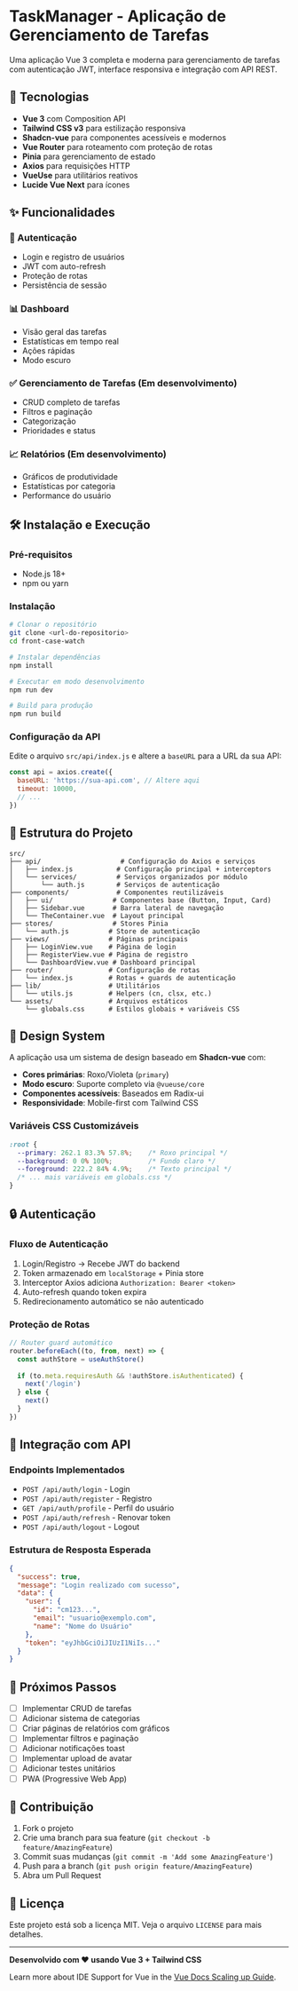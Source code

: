 # TaskManager - Aplicação de Gerenciamento de Tarefas

Uma aplicação Vue 3 completa e moderna para gerenciamento de tarefas com autenticação JWT, interface responsiva e integração com API REST.

## 🚀 Tecnologias

- **Vue 3** com Composition API
- **Tailwind CSS v3** para estilização responsiva
- **Shadcn-vue** para componentes acessíveis e modernos
- **Vue Router** para roteamento com proteção de rotas
- **Pinia** para gerenciamento de estado
- **Axios** para requisições HTTP
- **VueUse** para utilitários reativos
- **Lucide Vue Next** para ícones

## ✨ Funcionalidades

### 🔐 Autenticação
- Login e registro de usuários
- JWT com auto-refresh
- Proteção de rotas
- Persistência de sessão

### 📊 Dashboard
- Visão geral das tarefas
- Estatísticas em tempo real
- Ações rápidas
- Modo escuro

### ✅ Gerenciamento de Tarefas (Em desenvolvimento)
- CRUD completo de tarefas
- Filtros e paginação
- Categorização
- Prioridades e status

### 📈 Relatórios (Em desenvolvimento)
- Gráficos de produtividade
- Estatísticas por categoria
- Performance do usuário

## 🛠️ Instalação e Execução

### Pré-requisitos
- Node.js 18+ 
- npm ou yarn

### Instalação
```bash
# Clonar o repositório
git clone <url-do-repositorio>
cd front-case-watch

# Instalar dependências
npm install

# Executar em modo desenvolvimento
npm run dev

# Build para produção
npm run build
```

### Configuração da API
Edite o arquivo `src/api/index.js` e altere a `baseURL` para a URL da sua API:

```javascript
const api = axios.create({
  baseURL: 'https://sua-api.com', // Altere aqui
  timeout: 10000,
  // ...
})
```

## 📁 Estrutura do Projeto

```
src/
├── api/                    # Configuração do Axios e serviços
│   ├── index.js           # Configuração principal + interceptors
│   └── services/          # Serviços organizados por módulo
│       └── auth.js        # Serviços de autenticação
├── components/            # Componentes reutilizáveis
│   ├── ui/               # Componentes base (Button, Input, Card)
│   ├── Sidebar.vue       # Barra lateral de navegação
│   └── TheContainer.vue  # Layout principal
├── stores/               # Stores Pinia
│   └── auth.js          # Store de autenticação
├── views/               # Páginas principais
│   ├── LoginView.vue    # Página de login
│   ├── RegisterView.vue # Página de registro
│   └── DashboardView.vue # Dashboard principal
├── router/              # Configuração de rotas
│   └── index.js         # Rotas + guards de autenticação
├── lib/                 # Utilitários
│   └── utils.js         # Helpers (cn, clsx, etc.)
└── assets/              # Arquivos estáticos
    └── globals.css      # Estilos globais + variáveis CSS
```

## 🎨 Design System

A aplicação usa um sistema de design baseado em **Shadcn-vue** com:

- **Cores primárias**: Roxo/Violeta (`primary`)
- **Modo escuro**: Suporte completo via `@vueuse/core`
- **Componentes acessíveis**: Baseados em Radix-ui
- **Responsividade**: Mobile-first com Tailwind CSS

### Variáveis CSS Customizáveis

```css
:root {
  --primary: 262.1 83.3% 57.8%;    /* Roxo principal */
  --background: 0 0% 100%;         /* Fundo claro */
  --foreground: 222.2 84% 4.9%;    /* Texto principal */
  /* ... mais variáveis em globals.css */
}
```

## 🔒 Autenticação

### Fluxo de Autenticação
1. Login/Registro → Recebe JWT do backend
2. Token armazenado em `localStorage` + Pinia store
3. Interceptor Axios adiciona `Authorization: Bearer <token>`
4. Auto-refresh quando token expira
5. Redirecionamento automático se não autenticado

### Proteção de Rotas
```javascript
// Router guard automático
router.beforeEach((to, from, next) => {
  const authStore = useAuthStore()
  
  if (to.meta.requiresAuth && !authStore.isAuthenticated) {
    next('/login')
  } else {
    next()
  }
})
```

## 📡 Integração com API

### Endpoints Implementados
- `POST /api/auth/login` - Login
- `POST /api/auth/register` - Registro
- `GET /api/auth/profile` - Perfil do usuário
- `POST /api/auth/refresh` - Renovar token
- `POST /api/auth/logout` - Logout

### Estrutura de Resposta Esperada
```json
{
  "success": true,
  "message": "Login realizado com sucesso",
  "data": {
    "user": {
      "id": "cm123...",
      "email": "usuario@exemplo.com",
      "name": "Nome do Usuário"
    },
    "token": "eyJhbGciOiJIUzI1NiIs..."
  }
}
```

## 🚀 Próximos Passos

- [ ] Implementar CRUD de tarefas
- [ ] Adicionar sistema de categorias
- [ ] Criar páginas de relatórios com gráficos
- [ ] Implementar filtros e paginação
- [ ] Adicionar notificações toast
- [ ] Implementar upload de avatar
- [ ] Adicionar testes unitários
- [ ] PWA (Progressive Web App)

## 🤝 Contribuição

1. Fork o projeto
2. Crie uma branch para sua feature (`git checkout -b feature/AmazingFeature`)
3. Commit suas mudanças (`git commit -m 'Add some AmazingFeature'`)
4. Push para a branch (`git push origin feature/AmazingFeature`)
5. Abra um Pull Request

## 📄 Licença

Este projeto está sob a licença MIT. Veja o arquivo `LICENSE` para mais detalhes.

---

**Desenvolvido com ❤️ usando Vue 3 + Tailwind CSS**

Learn more about IDE Support for Vue in the [Vue Docs Scaling up Guide](https://vuejs.org/guide/scaling-up/tooling.html#ide-support).
